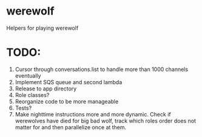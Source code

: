 # werewolf
Helpers for playing werewolf


# TODO:
1. Cursor through conversations.list to handle more than 1000 channels eventually
1. Implement SQS queue and second lambda
1. Release to app directory
1. Role classes?
1. Reorganize code to be more manageable
1. Tests?
1. Make nighttime instructions more and more dynamic.  Check if werewolves have died for big bad wolf, track which roles order does not matter for and then parallelize once at them.
